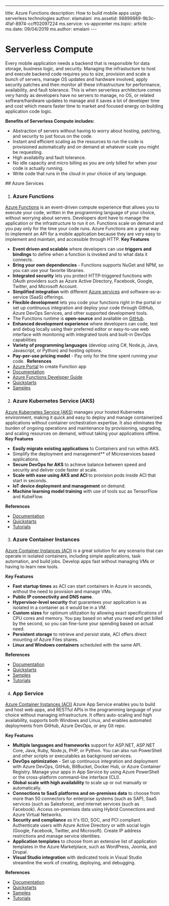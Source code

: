 ---
title: Azure Functions
description: How to build mobile apps usign serverless technologies
author: elamalani
​
ms.assetid:  98899889-9b3c-4faf-8974-ccff02097224
ms.service: vs-appcenter
ms.topic: article
ms.date: 09/04/2019
ms.author: emalani
---​

# Serverless Compute

Every mobile application needs a backend that is responsible for data storage, business logic, and security. Managing the infrastucture to host and execute backend code requires you to size, provision and scale a bunch of servers, manage OS updates and hardware involved, apply security patches and then monitor all these infrastructure for performance, availability, and fault tolerance. This is when serverless architecture comes very handy as developers have no servers to manage, no OS, or related software/hardware updates to manage and it saves a lot of developer time and cost which means faster time to market and focused energy on building application code logic. 

**Benefits of Serverless Compute includes:**
- Abstraction of servers without having to worry about hosting, patching, and security to just focus on the code.
- Instant and efficient scaling as the resources to run the code is  provisioned automatically and on demand at whatever scale you might be requesting.
- High availabilty and fault tolerance. 
- No idle capacity and micro billing as you are only billed for when your code is actually running.
- Write code that runs in the cloud in your choice of any language.

​## Azure Services

1. ### **Azure Functions**
[Azure Functions](https://azure.microsoft.com/en-us/services/functions/) is an event-driven compute experience that allows you to execute your code, written in the programming language of your choice, without worrying about servers. Developers dont have to manage the application or the infrastructure to run it on. Functions scale on demand and you pay only for the time your code runs. Azure Functions are a great way to implement an API for a mobile application because they are very easy to implement and maintain, and accessible through HTTP.
​
**Key Features**
- **Event driven and scalable** where developers can use **triggers and bindings** to define when a function is invoked and to what data it connects.
- **Bring your own dependencies** - Functions supports NuGet and NPM, so you can use your favorite libraries.
- **Integrated security** lets you protect HTTP-triggered functions with OAuth providers such as Azure Active Directory, Facebook, Google, Twitter, and Microsoft Account.
- **Simplified integration** with different [Azure services](https://docs.microsoft.com/en-us/azure/azure-functions/functions-overview#integrations) and software-as-a-service (SaaS) offerings.
- **Flexible development** lets you code your functions right in the portal or set up continuous integration and deploy your code through GitHub, Azure DevOps Services, and other supported development tools.
- The Functions runtime is **open-source** and available on [GitHub](https://github.com/azure/azure-webjobs-sdk-script).
- **Enhanced development experience** where developers can code, test and debug locally using their preferred editor or easy-to-use web interface with monitoring with integrated tools and built-in DevOps capabilities
- **Variety of programming languages** (develop using C#, Node.js, Java, Javascript, or Python) and hosting options.
- **Pay-per-use pricing model** - Pay only for the time spent running your code. 
​
**References**
- [Azure Portal](https://portal.azure.com) to create Function app
- [Documentation](https://docs.microsoft.com/en-us/azure/azure-functions/)
- [Azure Functions Developer Guide](https://docs.microsoft.com/en-us/azure/azure-functions/functions-reference)
- [Quickstarts](https://docs.microsoft.com/en-us/azure/azure-functions/functions-create-first-function-vs-code)
- [Samples](https://docs.microsoft.com/en-us/samples/browse/?products=azure-functions&languages=csharp)

2. ### **Azure Kubernetes Service (AKS)**
[Azure Kubernetes Service (AKS)](https://azure.microsoft.com/en-us/services/kubernetes-service/) manages your hosted Kubernetes environment, making it quick and easy to deploy and manage containerized applications without container orchestration expertise. It also eliminates the burden of ongoing operations and maintenance by provisioning, upgrading, and scaling resources on demand, without taking your applications offline.
​
**Key Features**
- **Easily migrate existing applications** to Containers and run within AKS.
- Simplify the deployment and management** of Microservices based applications.
- **Secure DevOps for AKS** to achieve balance between speed and security and deliver code faster at scale. 
- **Scale with ease using AKS and ACI** to provision pods inside ACI that start in seconds. 
- **IoT device deployment and management** on demand.
- **Machine learning model training** with use of tools suc as TensorFlow and KubeFlow. 

**References**
- [Documentation](https://docs.microsoft.com/en-us/azure/aks/)
- [Quickstarts](https://docs.microsoft.com/en-us/azure/aks/kubernetes-walkthrough-portal)
- [Tutorials](https://docs.microsoft.com/en-us/azure/aks/tutorial-kubernetes-prepare-app)

3. ### **Azure Container Instances**
[Azure Container Instances (ACI)](https://azure.microsoft.com/en-us/services/container-instances/) is a great solution for any scenario that can operate in isolated containers, including simple applications, task automation, and build jobs. Develop apps fast without managing VMs or having to learn new tools. 

**Key Features**
- **Fast startup times** as ACI can start containers in Azure in seconds, without the need to provision and manage VMs.
- **Public IP connectivity and DNS name**.
- **Hypervisor-level security** that guarantees your application is as isolated in a container as it would be in a VM.
- **Custom sizes** for  optimum utilization by allowing exact specifications of CPU cores and memory. You pay based on what you need and get billed by the second, so you can fine-tune your spending based on actual need.
- **Persistent storage** to retrieve and persist state, ACI offers direct mounting of Azure Files shares.
- **Linux and Windows containers** scheduled with the same API.

**References**
- [Documentation](https://docs.microsoft.com/en-us/azure/container-instances/)
- [Quickstarts](https://docs.microsoft.com/en-us/azure/container-instances/container-instances-quickstart-portal)
- [Samples](https://azure.microsoft.com/en-us/resources/samples/?sort=0&term=aci)
- [Tutorials](https://docs.microsoft.com/en-us/azure/container-instances/container-instances-tutorial-prepare-app)


4. ### **App Service**
[Azure Container Instances (ACI)](https://azure.microsoft.com/en-us/services/container-instances/) Azure App Service enables you to build and host web apps, and RESTful APIs in the programming language of your choice without managing infrastructure. It offers auto-scaling and high availability, supports both Windows and Linux, and enables automated deployments from GitHub, Azure DevOps, or any Git repo.

**Key Features**
- **Multiple languages and frameworks** support for ASP.NET, ASP.NET Core, Java, Ruby, Node.js, PHP, or Python. You can also run PowerShell and other scripts or executables as background services.
- **DevOps optimization** - Set up continuous integration and deployment with Azure DevOps, GitHub, BitBucket, Docker Hub, or Azure Container Registry. Manage your apps in App Service by using Azure PowerShell or the cross-platform command-line interface (CLI).
- **Global scale with high availability** to scale up or out manually or automatically. 
- **Connections to SaaS platforms and on-premises data** to choose from more than 50 connectors for enterprise systems (such as SAP), SaaS services (such as Salesforce), and internet services (such as Facebook). Access on-premises data using Hybrid Connections and Azure Virtual Networks.
- **Security and compliance** as it's ISO, SOC, and PCI compliant. Authenticate users with Azure Active Directory or with social login (Google, Facebook, Twitter, and Microsoft). Create IP address restrictions and manage service identities.
- **Application templates** to choose from an extensive list of application templates in the Azure Marketplace, such as WordPress, Joomla, and Drupal.
- **Visual Studio integration** with dedicated tools in Visual Studio streamline the work of creating, deploying, and debugging.

**References**
- [Documentation](https://docs.microsoft.com/en-us/azure/app-service/)
- [Quickstarts](https://docs.microsoft.com/en-us/azure/app-service/app-service-web-get-started-dotnet)
- [Samples](https://docs.microsoft.com/en-us/azure/app-service/samples-cli)
- [Tutorials](https://docs.microsoft.com/en-us/azure/app-service/app-service-web-tutorial-dotnetcore-sqldb)